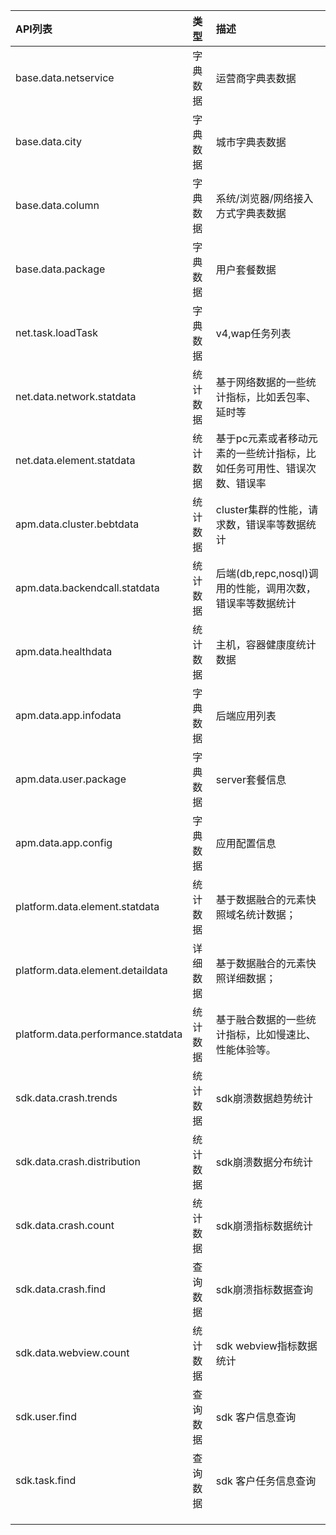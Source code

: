 | API列表 | 类型 | 描述 |
| :--- | :--- | :--- |
| base.data.netservice | 字典数据 | 运营商字典表数据 |
| base.data.city | 字典数据 | 城市字典表数据 |
| base.data.column | 字典数据 | 系统/浏览器/网络接入方式字典表数据 |
| base.data.package | 字典数据 | 用户套餐数据 |
| net.task.loadTask | 字典数据 | v4,wap任务列表 |
| net.data.network.statdata | 统计数据 | 基于网络数据的一些统计指标，比如丢包率、延时等 |
| net.data.element.statdata | 统计数据 | 基于pc元素或者移动元素的一些统计指标，比如任务可用性、错误次数、错误率 |
| apm.data.cluster.bebtdata | 统计数据 | cluster集群的性能，请求数，错误率等数据统计 |
| apm.data.backendcall.statdata | 统计数据 | 后端\(db,repc,nosql\)调用的性能，调用次数，错误率等数据统计 |
| apm.data.healthdata | 统计数据 | 主机，容器健康度统计数据 |
| apm.data.app.infodata | 字典数据 | 后端应用列表 |
| apm.data.user.package | 字典数据 | server套餐信息 |
| apm.data.app.config | 字典数据 | 应用配置信息 |
| platform.data.element.statdata | 统计数据 | 基于数据融合的元素快照域名统计数据； |
| platform.data.element.detaildata | 详细数据 | 基于数据融合的元素快照详细数据； |
| platform.data.performance.statdata | 统计数据 | 基于融合数据的一些统计指标，比如慢速比、性能体验等。 |
| sdk.data.crash.trends | 统计数据 | sdk崩溃数据趋势统计 |
| sdk.data.crash.distribution | 统计数据 | sdk崩溃数据分布统计 |
| sdk.data.crash.count | 统计数据 | sdk崩溃指标数据统计 |
| sdk.data.crash.find | 查询数据 | sdk崩溃指标数据查询 |
| sdk.data.webview.count | 统计数据 | sdk webview指标数据统计 |
| sdk.user.find | 查询数据 | sdk 客户信息查询 |
| sdk.task.find | 查询数据 | sdk 客户任务信息查询 |
|  |  |  |
|  |  |  |
|  |  |  |



